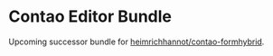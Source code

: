 # Contao Editor Bundle

Upcoming successor bundle for [heimrichhannot/contao-formhybrid](https://github.com/heimrichhannot/contao-formhybrid).

